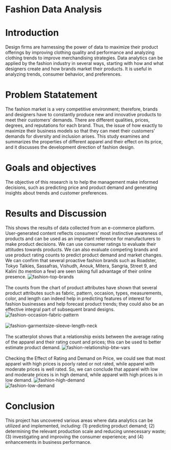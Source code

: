# Fashion Data Analysis

# Introduction
Design firms are harnessing the power of data to maximize their product offerings by improving clothing quality and performance and analyzing clothing trends to improve merchandising strategies.
Data analytics can be applied by the fashion industry in several ways, starting with how and what designers create and how brands market their products. It is useful in analyzing trends, consumer behavior, and preferences.

# Problem Statatement
The fashion market is a very competitive environment; therefore, brands and designers have to constantly produce new and innovative products to meet their customers’ demands. There are different qualities, prices, degrees, and reputations for each brand. Thus, the issue of how exactly to maximize their business models so that they can meet their customers’ demands for diversity and inclusion arises.
This study examines and summarizes the properties of different apparel and their effect on its price, and it discusses the development direction of fashion design.

# Goals and objectives
The objective of this research is to help the management make informed decisions, such as predicting price and product demand and generating insights about trends and customer preferences.

# Results and Discussion
This shows the results of data collected from an e-commerce platform. User-generated content reflects consumers’ most instinctive awareness of products and can be used as an important reference for manufacturers to make product decisions.
We can use consumer ratings to evaluate their attitudes towards products. We can also evaluate competing brands and use product rating counts to predict product demand and market changes.
We can confirm that several proactive fashion brands such as Roadster, Tokyo Talkies, Sassafras, Vishudh, Anouk, Mitera, Sangria, Street 9, and Kalini (to mention a few) are seen taking full advantage of their online presence.
![fashion-top-brands](https://github.com/user-attachments/assets/2b881c7d-b70b-48c0-9533-bd3175858135)
<br>
<br>
The counts from the chart of product attributes have shown that several product attributes such as fabric, pattern, occasion, types, measurements, color, and length can indeed help in predicting features of interest for fashion businesses and help forecast product trends; they could also be an effective integral part of subsequent brand designs.
![fashion-occasion-fabric-pattern](https://github.com/user-attachments/assets/cb58c74f-58f9-4b6a-8706-26064428a608)
<br>
<br>
![fashion-garmentsize-sleeve-length-neck](https://github.com/user-attachments/assets/4208b4db-89e4-4e86-87d0-f6b87d7c7b24)
<br>
<br>
The scatterplot shows that a relationship exists between the average rating of the apparel and their rating count and prices; this can be used to better estimate product demand.
![fashion-relationship-btw-vars](https://github.com/user-attachments/assets/81620d7f-e62f-438e-9e77-baf781718317)
<br>
<br>
Checking the Effect of Rating and Demand on Price, we could see that most apparel with high prices is poorly rated or not rated, while apparel with moderate prices is well rated. So, we can conclude that apparel with low and moderate prices is in high demand, while apparel with high prices is in low demand.
![fashion-high-demand](https://github.com/user-attachments/assets/11939358-e49b-4610-b34a-4dfa82c239e4)
<br>
![fashion-low-demand](https://github.com/user-attachments/assets/8fbe0e76-e12e-4c24-b474-5ab7c2b89e7e)
<br>

# Conclusion
This project has uncovered various areas where data analytics can be utilized and implemented, including: (1) predicting product demand; (2) determining the relevant production scale and reducing unnecessary waste; (3) investigating and improving the consumer experience; and (4) enhancements in business performance.
